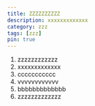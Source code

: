 ```yaml
---
title: ZZZZZZZZZZ
description: xxxxxxxxxxxxx
category: zzz
tags: [zzz]
pin: true
---
```

1. zzzzzzzzzzzz
2. xxxxxxxxxxxxx
3. ccccccccccc
4. vvvvvvvvvvvv
5. bbbbbbbbbbbbb
6. zzzzzzzzzzzzz